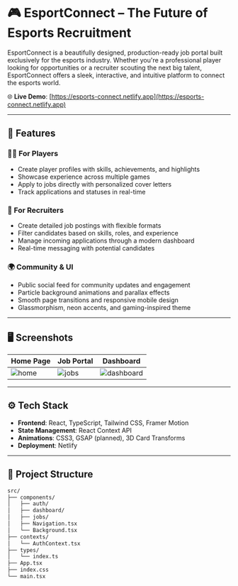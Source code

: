 # 🎮 EsportConnect – The Future of Esports Recruitment

EsportConnect is a beautifully designed, production-ready job portal built exclusively for the esports industry. Whether you're a professional player looking for opportunities or a recruiter scouting the next big talent, EsportConnect offers a sleek, interactive, and intuitive platform to connect the esports world.

🌐 **Live Demo**: [https://esports-connect.netlify.app](https://esports-connect.netlify.app)

---

## 🚀 Features

### 🧑‍💼 For Players
- Create player profiles with skills, achievements, and highlights
- Showcase experience across multiple games
- Apply to jobs directly with personalized cover letters
- Track applications and statuses in real-time

### 🏢 For Recruiters
- Create detailed job postings with flexible formats
- Filter candidates based on skills, roles, and experience
- Manage incoming applications through a modern dashboard
- Real-time messaging with potential candidates

### 🌍 Community & UI
- Public social feed for community updates and engagement
- Particle background animations and parallax effects
- Smooth page transitions and responsive mobile design
- Glassmorphism, neon accents, and gaming-inspired theme

---

## 🖥️ Screenshots

| Home Page | Job Portal | Dashboard |
|----------|------------|-----------|
| ![home](./screenshots/home.png) | ![jobs](./screenshots/jobs.png) | ![dashboard](./screenshots/dashboard.png) |

---

## ⚙️ Tech Stack

- **Frontend**: React, TypeScript, Tailwind CSS, Framer Motion
- **State Management**: React Context API
- **Animations**: CSS3, GSAP (planned), 3D Card Transforms
- **Deployment**: Netlify

---

## 🧱 Project Structure

```bash
src/
├── components/
│   ├── auth/
│   ├── dashboard/
│   ├── jobs/
│   ├── Navigation.tsx
│   └── Background.tsx
├── contexts/
│   └── AuthContext.tsx
├── types/
│   └── index.ts
├── App.tsx
├── index.css
└── main.tsx
